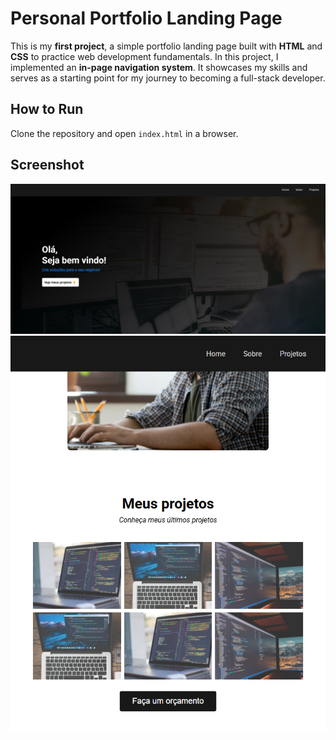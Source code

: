 # Personal Portfolio Landing Page

This is my **first project**, a simple portfolio landing page built with **HTML** and **CSS** to practice web development fundamentals. In this project, I implemented an **in-page navigation system**. It showcases my skills and serves as a starting point for my journey to becoming a full-stack developer.

## How to Run
Clone the repository and open `index.html` in a browser.

## Screenshot
![Portfolio Screenshot](images/screenshot01.png)
![Portfolio Screenshot](images/screenshot02.png)

